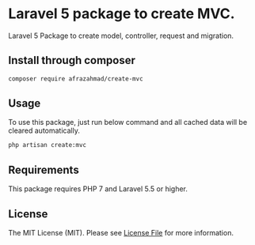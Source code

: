 # Laravel 5 package to create MVC.
Laravel 5 Package to create model, controller, request and migration.
## Install through composer

``` bash
composer require afrazahmad/create-mvc
```

## Usage

To use this package, just run below command and all cached data will be cleared automatically.
 
``` bash
php artisan create:mvc
```

## Requirements

This package requires PHP 7 and Laravel 5.5 or higher.



## License

The MIT License (MIT). Please see [License File](LICENSE.md) for more information.
